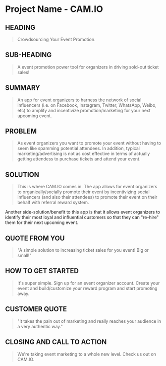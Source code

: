 # Project Name - CAM.IO #

## HEADING ##
  > Crowdsourcing Your Event Promotion.

## SUB-HEADING ##
  > A event promotion power tool for organizers in driving sold-out ticket sales!

## SUMMARY ##
  > An app for event organizers to harness the network of social influencers (i.e. on Facebook, Instagram, Twitter, WhatsApp, Weibo, etc) to amplify and incentivize promotion/marketing for your next upcoming event.

## PROBLEM ##
  > As event organizers you want to promote your event without having to seem like spamming potential attendees. In addition, typical marketing/advertising is not as cost effective in terms of actually getting attendess to purchase tickets and attend your event.


## SOLUTION ##
  > This is where CAM.IO comes in. The app allows for event organizers to organically/socially promote their event by incentivizing social influencers (and also their attendees) to promote their event on their behalf with referral reward system.

  Another side-solution/benefit to this app is that it allows event organizers to identify their most loyal and influential customers so that they can "re-hire" them for their next upcoming event.

## QUOTE FROM YOU ##
  > "A simple solution to increasing ticket sales for you event! Big or small!"

## HOW TO GET STARTED ##
  > It's super simple. Sign up for an event organizer account. Create your event and build/customize your reward program and start promoting away.

## CUSTOMER QUOTE ##
  > "It takes the pain out of marketing and really reaches your audience in a very authentic way."

## CLOSING AND CALL TO ACTION ##
  > We're taking event marketing to a whole new level. Check us out on CAM.IO.
